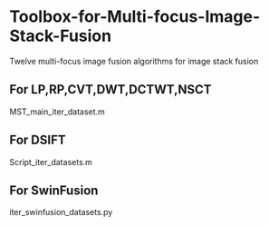 # Toolbox-for-Multi-focus-Image-Stack-Fusion
Twelve multi-focus image fusion algorithms for image stack fusion
## For LP,RP,CVT,DWT,DCTWT,NSCT
MST_main_iter_dataset.m
## For DSIFT
Script_iter_datasets.m
## For SwinFusion
iter_swinfusion_datasets.py
